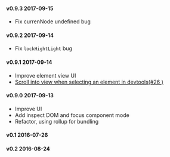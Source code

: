 #### v0.9.3 2017-09-15

+ Fix currenNode undefined bug

#### v0.9.2 2017-09-14

+ Fix `lockHightLight` bug

#### v0.9.1 2017-09-14

+ Improve element view UI
+ [Scroll into view when selecting an element in devtools(#26 )](https://github.com/regularjs/regular-devtools/issues/26)

#### v0.9.0 2017-09-13

+ Improve UI
+ Add inspect DOM and focus component mode
+ Refactor, using rollup for bundling

#### v0.1 2016-07-26

#### v0.2 2016-08-24
